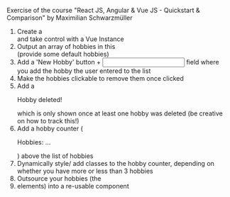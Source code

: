   Exercise of the course "React JS, Angular & Vue JS - Quickstart & Comparison" by Maximilian Schwarzmüller
  
  1) Create a <div> and take control with a Vue Instance
  2) Output an array of hobbies in this <div> (provide some default hobbies)
  3) Add a 'New Hobby' button + <input> field where you add the hobby the user entered to the list
  4) Make the hobbies clickable to remove them once clicked
  5) Add a <p>Hobby deleted!</p> which is only shown once at least one hobby was deleted (be creative on how to track this!)
  6) Add a hobby counter (<p>Hobbies: ...</p>) above the list of hobbies
  7) Dynamically style/ add classes to the hobby counter, depending on whether you have more or less than 3 hobbies
  8) Outsource your hobbies (the <li> elements) into a re-usable component